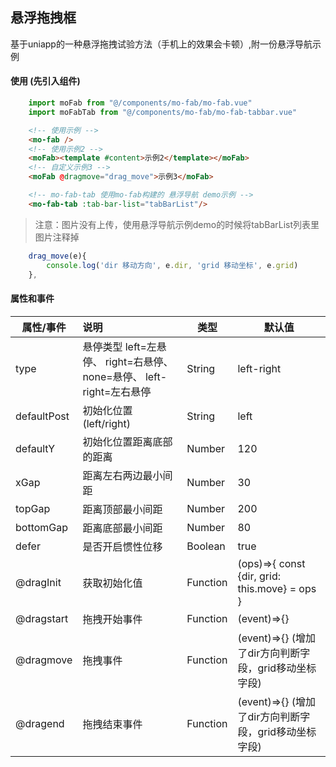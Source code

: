 ## 悬浮拖拽框
基于uniapp的一种悬浮拖拽试验方法（手机上的效果会卡顿）,附一份悬浮导航示例

#### 使用 (先引入组件)  

``` js
	import moFab from "@/components/mo-fab/mo-fab.vue"
	import moFabTab from "@/components/mo-fab/mo-fab-tabbar.vue"
```

``` html
    <!-- 使用示例 -->
    <mo-fab />
    <!-- 使用示例2 -->
    <moFab><template #content>示例2</template></moFab>
    <!-- 自定义示例3 -->
    <moFab @dragmove="drag_move">示例3</moFab>

    <!-- mo-fab-tab 使用mo-fab构建的 悬浮导航 demo示例 -->
    <mo-fab-tab :tab-bar-list="tabBarList"/>
```

> 注意：图片没有上传，使用悬浮导航示例demo的时候将tabBarList列表里图片注释掉  

``` js
    drag_move(e){
        console.log('dir 移动方向', e.dir, 'grid 移动坐标', e.grid)
    },
```

#### 属性和事件  
|  属性/事件   |  说明  |  类型  |  默认值  |  
|  ----  | :-----  |  ----  | ----  |  
| type   | 悬停类型 left=左悬停、 right=右悬停、 none=悬停、 left-right=左右悬停  | String  | left-right |  
| defaultPost  | 初始化位置 (left/right) | String  | left |  
| defaultY  | 初始化位置距离底部的距离 | Number  | 120 |  
| xGap   | 距离左右两边最小间距 | Number  | 30 |  
| topGap  | 距离顶部最小间距 | Number  | 200 |  
| bottomGap  | 距离底部最小间距 | Number  | 80 |  
| defer  | 是否开启惯性位移 | Boolean  | true |  
| @dragInit  | 获取初始化值 | Function  | (ops)=>{ const {dir, grid: this.move} = ops }  |  
| @dragstart  | 拖拽开始事件 | Function  | (event)=>{} |  
| @dragmove  | 拖拽事件 | Function  | (event)=>{} (增加了dir方向判断字段，grid移动坐标字段) |  
| @dragend  | 拖拽结束事件 | Function  | (event)=>{} (增加了dir方向判断字段，grid移动坐标字段) |  

